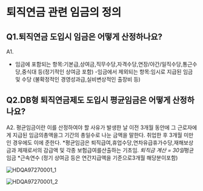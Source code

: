 # 퇴직연금 관련 임금의 정의
## Q1.퇴직연금 도입시 임금은 어떻게 산정하나요?
A1.
- 임금에 포함되는 항목:기본급,상여금,직무수당,자격수당,연장/야간/일직수당,통근수당,중식대 등(정기적인 상여금 포함)
-임금에서 제외되는 항목:임시로 지급된 임금 및 수당
(불확정적인 경영성과급,실비변상적인 출장비 등)
## Q2.DB형 퇴직연금제도 도입시 평균임금은 어떻게 산정하나요?
A2.
평균임금이란 이를 산정하여야 할 사유가 발생한 날 이전
3개월 동안에 그 근로자에게 지급된 임금의총액을그 기간의 총일수로 나눈 금액을 말한다.
취업한 후
3개월 미만인 경우에도 이에 준한다.
*평균임금은 퇴직급여,휴업수당,연차유급휴가수당,재해보상금과 제재로서의 감급액 및 각종
보험급여를산출하는 기초임.
*퇴직금 계산
= 30일*평균임금
*근속연수
(정기 상여금 등은 연간지급액을 기준으로3개월 해당분이포함)

![HDQA97270001_1](HDQA97270001_1.jpg)


![HDQA97270001_2](HDQA97270001_2.jpg)

